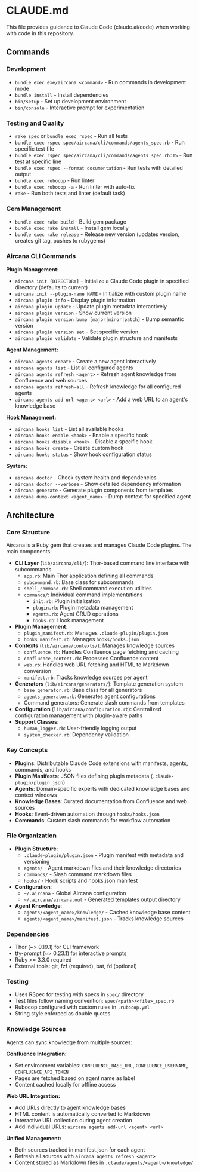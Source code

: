 # CLAUDE.md

This file provides guidance to Claude Code (claude.ai/code) when working with code in this repository.

## Commands

### Development
- `bundle exec exe/aircana <command>` - Run commands in development mode
- `bundle install` - Install dependencies
- `bin/setup` - Set up development environment
- `bin/console` - Interactive prompt for experimentation

### Testing and Quality
- `rake spec` or `bundle exec rspec` - Run all tests
- `bundle exec rspec spec/aircana/cli/commands/agents_spec.rb` - Run specific test file
- `bundle exec rspec spec/aircana/cli/commands/agents_spec.rb:15` - Run test at specific line
- `bundle exec rspec --format documentation` - Run tests with detailed output
- `bundle exec rubocop` - Run linter
- `bundle exec rubocop -a` - Run linter with auto-fix
- `rake` - Run both tests and linter (default task)

### Gem Management
- `bundle exec rake build` - Build gem package
- `bundle exec rake install` - Install gem locally
- `bundle exec rake release` - Release new version (updates version, creates git tag, pushes to rubygems)

### Aircana CLI Commands

**Plugin Management:**
- `aircana init [DIRECTORY]` - Initialize a Claude Code plugin in specified directory (defaults to current)
- `aircana init --plugin-name NAME` - Initialize with custom plugin name
- `aircana plugin info` - Display plugin information
- `aircana plugin update` - Update plugin metadata interactively
- `aircana plugin version` - Show current version
- `aircana plugin version bump [major|minor|patch]` - Bump semantic version
- `aircana plugin version set` - Set specific version
- `aircana plugin validate` - Validate plugin structure and manifests

**Agent Management:**
- `aircana agents create` - Create a new agent interactively
- `aircana agents list` - List all configured agents
- `aircana agents refresh <agent>` - Refresh agent knowledge from Confluence and web sources
- `aircana agents refresh-all` - Refresh knowledge for all configured agents
- `aircana agents add-url <agent> <url>` - Add a web URL to an agent's knowledge base

**Hook Management:**
- `aircana hooks list` - List all available hooks
- `aircana hooks enable <hook>` - Enable a specific hook
- `aircana hooks disable <hook>` - Disable a specific hook
- `aircana hooks create` - Create custom hook
- `aircana hooks status` - Show hook configuration status

**System:**
- `aircana doctor` - Check system health and dependencies
- `aircana doctor --verbose` - Show detailed dependency information
- `aircana generate` - Generate plugin components from templates
- `aircana dump-context <agent_name>` - Dump context for specified agent

## Architecture

### Core Structure
Aircana is a Ruby gem that creates and manages Claude Code plugins. The main components:

- **CLI Layer** (`lib/aircana/cli/`): Thor-based command line interface with subcommands
  - `app.rb`: Main Thor application defining all commands
  - `subcommand.rb`: Base class for subcommands
  - `shell_command.rb`: Shell command execution utilities
  - `commands/`: Individual command implementations
    - `init.rb`: Plugin initialization
    - `plugin.rb`: Plugin metadata management
    - `agents.rb`: Agent CRUD operations
    - `hooks.rb`: Hook management
- **Plugin Management**:
  - `plugin_manifest.rb`: Manages `.claude-plugin/plugin.json`
  - `hooks_manifest.rb`: Manages `hooks/hooks.json`
- **Contexts** (`lib/aircana/contexts/`): Manages knowledge sources
  - `confluence.rb`: Handles Confluence page fetching and caching
  - `confluence_content.rb`: Processes Confluence content
  - `web.rb`: Handles web URL fetching and HTML to Markdown conversion
  - `manifest.rb`: Tracks knowledge sources per agent
- **Generators** (`lib/aircana/generators/`): Template generation system
  - `base_generator.rb`: Base class for all generators
  - `agents_generator.rb`: Generates agent configurations
  - Command generators: Generate slash commands from templates
- **Configuration** (`lib/aircana/configuration.rb`): Centralized configuration management with plugin-aware paths
- **Support Classes**:
  - `human_logger.rb`: User-friendly logging output
  - `system_checker.rb`: Dependency validation

### Key Concepts
- **Plugins**: Distributable Claude Code extensions with manifests, agents, commands, and hooks
- **Plugin Manifests**: JSON files defining plugin metadata (`.claude-plugin/plugin.json`)
- **Agents**: Domain-specific experts with dedicated knowledge bases and context windows
- **Knowledge Bases**: Curated documentation from Confluence and web sources
- **Hooks**: Event-driven automation through `hooks/hooks.json`
- **Commands**: Custom slash commands for workflow automation

### File Organization
- **Plugin Structure**:
  - `.claude-plugin/plugin.json` - Plugin manifest with metadata and versioning
  - `agents/` - Agent markdown files and their knowledge directories
  - `commands/` - Slash command markdown files
  - `hooks/` - Hook scripts and hooks.json manifest
- **Configuration**:
  - `~/.aircana` - Global Aircana configuration
  - `~/.aircana/aircana.out` - Generated templates output directory
- **Agent Knowledge**:
  - `agents/<agent_name>/knowledge/` - Cached knowledge base content
  - `agents/<agent_name>/manifest.json` - Tracks knowledge sources

### Dependencies
- Thor (~> 0.19.1) for CLI framework
- tty-prompt (~> 0.23.1) for interactive prompts
- Ruby >= 3.3.0 required
- External tools: git, fzf (required), bat, fd (optional)

### Testing
- Uses RSpec for testing with specs in `spec/` directory
- Test files follow naming convention: `spec/<path>/<file>_spec.rb`
- Rubocop configured with custom rules in `.rubocop.yml`
- String style enforced as double quotes

### Knowledge Sources
Agents can sync knowledge from multiple sources:

**Confluence Integration:**
- Set environment variables: `CONFLUENCE_BASE_URL`, `CONFLUENCE_USERNAME`, `CONFLUENCE_API_TOKEN`
- Pages are fetched based on agent name as label
- Content cached locally for offline access

**Web URL Integration:**
- Add URLs directly to agent knowledge bases
- HTML content is automatically converted to Markdown
- Interactive URL collection during agent creation
- Add individual URLs: `aircana agents add-url <agent> <url>`

**Unified Management:**
- Both sources tracked in manifest.json for each agent
- Refresh all sources with `aircana agents refresh <agent>`
- Content stored as Markdown files in `.claude/agents/<agent>/knowledge/`